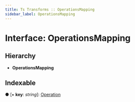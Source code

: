 ```yaml
---
title: Ts Transforms :: OperationsMapping
sidebar_label: OperationsMapping
---
```


# Interface: OperationsMapping

## Hierarchy

* **OperationsMapping**

## Indexable

● \[▪ **key**: *string*\]: [Operation](operation.md)

